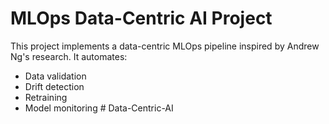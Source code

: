 # MLOps Data-Centric AI Project

This project implements a data-centric MLOps pipeline inspired by Andrew Ng's research. It automates:
- Data validation
- Drift detection
- Retraining
- Model monitoring
#   D a t a - C e n t r i c - A I  
 